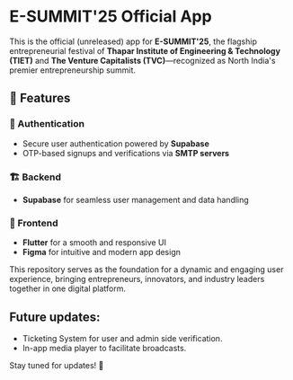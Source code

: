 # E-SUMMIT'25 Official App  

This is the official (unreleased) app for **E-SUMMIT'25**, the flagship entrepreneurial festival of **Thapar Institute of Engineering & Technology (TIET)** and **The Venture Capitalists (TVC)**—recognized as North India's premier entrepreneurship summit.  

## 🚀 Features  

### 🔐 Authentication  
- Secure user authentication powered by **Supabase**  
- OTP-based signups and verifications via **SMTP servers**  

### 🏗 Backend  
- **Supabase** for seamless user management and data handling  

### 🎨 Frontend  
- **Flutter** for a smooth and responsive UI  
- **Figma** for intuitive and modern app design  

This repository serves as the foundation for a dynamic and engaging user experience, bringing entrepreneurs, innovators, and industry leaders together in one digital platform.  


## Future updates:
- Ticketing System for user and admin side verification.
- In-app media player to facilitate broadcasts.

Stay tuned for updates! 🚀
